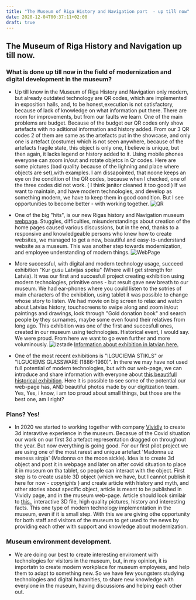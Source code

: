 ```yaml
---
title: "The Museum of Riga History and Navigation part  - up till now"
date: 2020-12-04T00:37:11+02:00
draft: true
---
```



## The Museum of Riga History and Navigation up till now.

### What is done up till now in the field of modernization and digital development in the museum?

* Up till know in the Museum of Riga History and Navigation only modern, but already outdated technology are QR codes, which are
implemented in exposition halls, and, to be honest,execution is not satisfactory, because of lack of knowledge on what information put there. There are room for improvements, but from our faults we learn.
One of the main problems are budget. Because of the budget our QR codes only show artefacts with no aditional information and history added. From our 3 QR codes 2 of them are same as the artefacts put in the showcase, 
and only one is artefact (costume) which is not seen anywhere, because of the artefacts fragile state, this object is only one, I believe is unique, but then again, it lacks legend or history added to it.
Using mobile phones everyone can zoom in/out and rotate objetcs in Qr codes.
Here are some pictures (bad quality because of the lighning and place where objects are set),with examples. 
I am dissapointed, that noone keeps an eye on the condition of the QR codes, because when I checked, one of the three codes did not work. ( I think janitor cleaned it too good ) If we want to maintain, and have modern technologies, and develop as something modern,
we have to keep them in good condition. But I see opportunities to become better - with working together.
![QR](/QR.jpg)

* One of the big "hits", is our new Rigas history and Navigation museum [webpage](http://www.rigamuz.lv/). Stuggles, difficulties, misunderstandings about creation of the home pages caused various discussions, 
but in the end, thanks to a responsive and knowledgeable  persons who knew how to create websites, we managed to get a new, beautiful and easy-to-understand website as a museum. This was another step towards modernization,
and employee understanding of modern things.
![WebPage](/WebPage.jpg)

* More successful, with digital and modern technology usage, succeed exhibition "Kur gusu Latvijas speku" (Where will I get strength for Latvia). It was our first and succesfull project creating exhibition using modern technologies,
primitive ones - but result gave new breath to our museum. We had ear-phones where you could listen to the sotries of main characters of the exhibition, using tablet it was possible to change whose story to listen. 
We had movie on big screen to relax and watch about Latvias history, touchscreens to swipe along and zoom in/out paintings and drawings, look through "Gold donation book" and search people by they surnames, maybe some even found their relatives
from long ago. This exhibition was one of the first and succesfull ones, created in our museum using technologies. Historical event, I would say. We were proud. From here we want to go even further and more voluminously.
![izstade](/izstade.jpg)
[Information about exhibition in latvian here.](https://lv100.lv/programma/kalendars/izstade-kur-gusu-latvijas-speku/)

* One of the most recent exhibitions is "ILGUCIEMA STIKLS" or "ILGUCIEMS GLASSWARE (1886-1960)". In there we may have not used full potential of modern technologies, but with our web-page, we can  introduce and share information with everyone
about [this beautifull historical exhibition](http://www.rigamuz.lv/rvkm/en/whats-on/ilguciems-glassware-1886-1960/). Here it is possible to see some of the potential our web-page has, AND beautiful photos made by our digitization
team. Yes, Yes, i know, i am too proud about small things, but those are the best one, am I right?

### Plans? Yes!

* In 2020 we started to working together with company [Vividly](https://www.vividlyapp.com/) to create 3d interavtive experience in the museum.
Becasue of the Covid situation our work on our first 3d artefact representation dragged on throughout the year. But now everything is going good.
For our first pilot project we are using one of the most rarest and unique artefact 'Madonna uz meness sirpja' (Madonna on the moon sickle). Idea is to 
create 3d object and post it in webpage and later on after covid situation to place it in museum on tha tablet, so people can interact with the object.
First step is to create usable 3D object (which we have, but I cannot publish it here for now - *copyrights* )  and create article with history and myth, and other stories about specific object, article is meant to be published in 
Vividly page, and in the museum web-page.
Article should look similair to [this.](https://www.vividlyapp.com/muzejiem/corona-vase?fbclid=IwAR3GpanoJIMTBxbATf1Wo_TT70u_hWrx0-IscvG4egfzyBFBs89RffKWCpI), interactive 3D file, high quality pictures,
history and interesting facts. This one type of modern technology implementation in the museum, even if it is small step. With this we are giving othe opportunity for both staff and visitors of the museum
to get used to the news by providing each other with support and knowledge about modernization. 


### Museum environment development.

* We are doing our best to create interesting enviroment with technologies for visitors in the museum, but, in my opinion, it is importatn to create modern
workplace for museum employees, and help them to adapt to something new. So we have few youngsters studying technologies and digital humanities,
to share new knowledge with everyione in the museum, having discussions and helping each other out.
